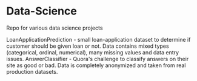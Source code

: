 # Data-Science
Repo for various data science projects

LoanApplicationPrediction -  small loan-application dataset to determine if customer should be given loan or not. Data contains mixed types (categorical, ordinal, numerical), many missing values and data entry issues.
AnswerClassifier - Quora's challenge to classify answers on their site as good or bad. Data is completely anonymized and taken from real production datasets. 
